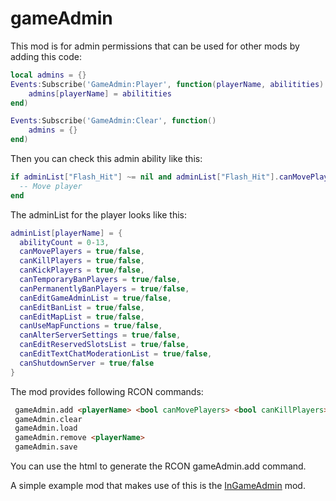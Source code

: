 # gameAdmin

This mod is for admin permissions that can be used for other mods by adding this code:
```lua
local admins = {}
Events:Subscribe('GameAdmin:Player', function(playerName, abilitities)
	admins[playerName] = abilitities
end)

Events:Subscribe('GameAdmin:Clear', function()
	admins = {}
end)
```

Then you can check this admin ability like this:
```lua
if adminList["Flash_Hit"] ~= nil and adminList["Flash_Hit"].canMovePlayers == true then
  -- Move player
end
```

The adminList for the player looks like this:
```lua
adminList[playerName] = {
  abilityCount = 0-13,
  canMovePlayers = true/false,
  canKillPlayers = true/false,
  canKickPlayers = true/false,
  canTemporaryBanPlayers = true/false,
  canPermanentlyBanPlayers = true/false,
  canEditGameAdminList = true/false,
  canEditBanList = true/false,
  canEditMapList = true/false,
  canUseMapFunctions = true/false,
  canAlterServerSettings = true/false,
  canEditReservedSlotsList = true/false,
  canEditTextChatModerationList = true/false,
  canShutdownServer = true/false
}
```

The mod provides following RCON commands:

```html
 gameAdmin.add <playerName> <bool canMovePlayers> <bool canKillPlayers> <bool canKickPlayers> <bool canTemporaryBanPlayers> <bool canPermanentlyBanPlayers> <bool canEditGameAdminList> <bool canEditBanList> <bool canEditMapList> <bool canUseMapFunctions> <bool canAlterServerSettings> <bool canEditReservedSlotsList> <bool canEditTextChatModerationList> <bool canShutdownServer>
 gameAdmin.clear
 gameAdmin.load
 gameAdmin.remove <playerName>
 gameAdmin.save
```

You can use the html to generate the RCON gameAdmin.add command.

A simple example mod that makes use of this is the <a href="https://github.com/FlashHit/VU-Mods/tree/master/InGameAdmin">InGameAdmin</a> mod.
